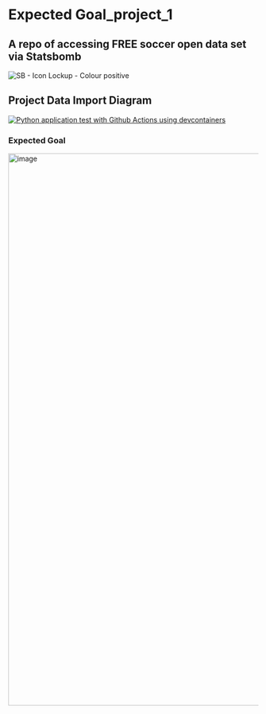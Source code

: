 # Expected Goal_project_1

## A repo of accessing FREE soccer open data set via Statsbomb
![SB - Icon Lockup - Colour positive](https://user-images.githubusercontent.com/81750079/190938168-745a6fa0-321c-4952-af9a-1975cbffe3a1.png)

## Project Data Import Diagram
[![Python application test with Github Actions using devcontainers](https://github.com/nogibjj/DY_databricks_project_1/actions/workflows/main.yml/badge.svg)](https://github.com/nogibjj/DY_databricks_project_1/actions/workflows/main.yml)


### Expected Goal
<img width="1110" alt="image" src="https://user-images.githubusercontent.com/81750079/190937944-e00b91b8-898d-47e9-800e-95c5ebbf3a77.png">
